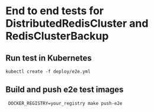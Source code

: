 # End to end tests for DistributedRedisCluster and RedisClusterBackup

## Run test in Kubernetes

`kubectl create -f deploy/e2e.yml`

## Build and push e2e test images
` DOCKER_REGISTRY=your_registry make push-e2e`
